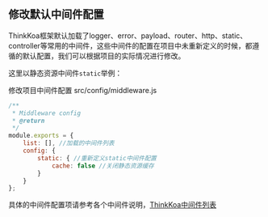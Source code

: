 ## 修改默认中间件配置

ThinkKoa框架默认加载了logger、error、payload、router、http、static、controller等常用的中间件，这些中间件的配置在项目中未重新定义的时候，都遵循的默认配置，我们可以根据项目的实际情况进行修改。

这里以静态资源中间件`static`举例： 

修改项目中间件配置  src/config/middleware.js

```js
/**
 * Middleware config
 * @return
 */
module.exports = {
    list: [], //加载的中间件列表
    config: {
        static: { //重新定义static中间件配置
            cache: false //关闭静态资源缓存
        }
    }
};

```

具体的中间件配置项请参考各个中间件说明，[ThinkKoa中间件列表](/index/doc/plugin.jhtml)